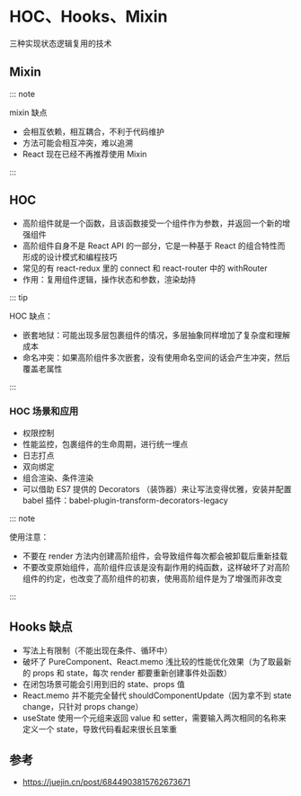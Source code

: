 # HOC、Hooks、Mixin

三种实现状态逻辑复用的技术

## Mixin

::: note

mixin 缺点

- 会相互依赖，相互耦合，不利于代码维护
- 方法可能会相互冲突，难以追溯
- React 现在已经不再推荐使用 Mixin

:::

## HOC

- 高阶组件就是一个函数，且该函数接受一个组件作为参数，并返回一个新的增强组件
- 高阶组件自身不是 React API 的一部分，它是一种基于 React 的组合特性而形成的设计模式和编程技巧
- 常见的有 react-redux 里的 connect 和 react-router 中的 withRouter
- 作用：复用组件逻辑，操作状态和参数，渲染劫持

::: tip

HOC 缺点：

- 嵌套地狱：可能出现多层包裹组件的情况，多层抽象同样增加了复杂度和理解成本
- 命名冲突：如果高阶组件多次嵌套，没有使用命名空间的话会产生冲突，然后覆盖老属性

:::

### HOC 场景和应用

- 权限控制
- 性能监控，包裹组件的生命周期，进行统一埋点
- 日志打点
- 双向绑定
- 组合渲染、条件渲染
- 可以借助 ES7 提供的 Decorators （装饰器）来让写法变得优雅，安装并配置 babel 插件：babel-plugin-transform-decorators-legacy

::: note

使用注意：

- 不要在 render 方法内创建高阶组件，会导致组件每次都会被卸载后重新挂载
- 不要改变原始组件，高阶组件应该是没有副作用的纯函数，这样破坏了对高阶组件的约定，也改变了高阶组件的初衷，使用高阶组件是为了增强而非改变

:::

## Hooks 缺点

- 写法上有限制（不能出现在条件、循环中）
- 破坏了 PureComponent、React.memo 浅比较的性能优化效果（为了取最新的 props 和 state，每次 render 都要重新创建事件处函数）
- 在闭包场景可能会引用到旧的 state、props 值
- React.memo 并不能完全替代 shouldComponentUpdate（因为拿不到 state change，只针对 props change）
- useState 使用一个元组来返回 value 和 setter，需要输入两次相同的名称来定义一个 state，导致代码看起来很长且笨重

## 参考

- <https://juejin.cn/post/6844903815762673671>
